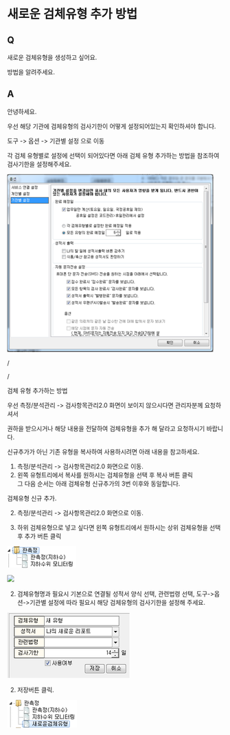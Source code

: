 # 새로운 검체유형 추가 방법

## Q

새로운 검체유형을 생성하고 싶어요.

방법을 알려주세요.

## A

안녕하세요.

우선 해당 기관에 검체유형의 검사기한이 어떻게 설정되어있는지 확인하셔야 합니다.

도구 -&gt; 옵션 -&gt; 기관별 설정 으로 이동

각 검체 유형별로 설정에 선택이 되어있다면 아래 검체 유형 추가하는 방법을 참조하여 검사기한을 설정해주세요.

![](../.gitbook/assets/01-_%20%281%29.png)

/

/

검체 유형 추가하는 방법

우선 측정/분석관리 -&gt; 검사항목관리2.0 화면이 보이지 않으시다면 관리자분께 요청하셔서

권하을 받으시거나 해당 내용을 전달하여 검체유형을 추가 해 달라고 요청하시기 바랍니다.

신규추가가 아닌 기존 유형을 복사하여 사용하시려면 아래 내용을 참고하세요.  
1. 측정/분석관리 -&gt; 검사항목관리2.0 화면으로 이동.  
1. 왼쪽 유형트리에서 복사를 원하시는 검체유형을 선택 후 복사 버튼 클릭  
그 다음 순서는 아래 검체유형 신규추가의 3번 이후와 동일합니다.

검체유형 신규 추가.

2. 측정/분석관리 -&gt; 검사항목관리2.0 화면으로 이동.

2. 하위 검체유형으로 넣고 싶다면 왼쪽 유형트리에서 원하시는 상위 검체유형을 선택 후 추가 버튼 클릭

![](../.gitbook/assets/02-_%20%281%29.png)

![](https://github.com/wooritech/ilab-user-manual/tree/c3f599ffe2c9b410fe63d742b445df777f217443/assets/faq/004-17/3유형트리_추가버튼.png)

2. 검체유형명과 필요시 기본으로 연결될 성적서 양식 선택, 관련법령 선택, 도구-&gt;옵션-&gt;기관별 설정에 따라 필요시 해당 검체유형의 검사기한을 설정해 주세요.

![](../.gitbook/assets/04%20%282%29.png)

2. 저장버튼 클릭.

![](../.gitbook/assets/05-_%20%283%29.png)

